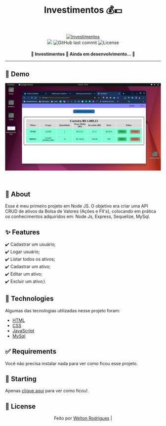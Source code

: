 <div align="center" id="top"> 
  <h1>Investimentos 💰💵</h1>

&#xa0;


</div>
<p align="center">

  <a href="https://github.com/WeltonDev">
    <img alt="Investimentos" src="https://img.shields.io/badge/-Github-5659EB?style=for-the-badge&logo=Github&logoColor=white&link=" />
  </a>
 
  </br>
  
  <img src="https://img.shields.io/badge/Investimentos-5965e0?style=for-the-badge&labelColor=5965e0">

  <img alt="GitHub last commit" src="https://img.shields.io/github/last-commit/Anderson-Andre-P/geradorDeBoxShadow?style=for-the-badge&label=last%20commit:&labelColor=5965e0&color=5965e0">

  <img alt="License" src="https://img.shields.io/badge/license-MIT-5965e0?style=for-the-badge&labelColor=5965e0&color=5965e0">
  <br />

</p>

<!-- Status -->

<h4 align="center">
	🚧  Investimentos 🚀 Ainda em desenvolvimento...  🚧


<hr>


## :link: Demo

![Demo](https://github.com/WeltonDev/investimentos/blob/main/demo.png)

<br>

## :dart: About

Esse é meu primeiro projeto em Node JS.  O objetivo era criar uma API CRUD de ativos da Bolsa de Valores (Ações e FII's), colocando em prática os conhecimentos adquiridos em: Node Js, Express, Sequelize, MySql.

## :sparkles: Features
  
:heavy_check_mark: Cadastrar um usuário;\
:heavy_check_mark: Logar usuário;\
:heavy_check_mark: Listar todos os ativos;\
:heavy_check_mark: Cadastrar um ativo;\
:heavy_check_mark: Editar um ativo;\
:heavy_check_mark: Excluir um ativo;\


## :rocket: Technologies

Algumas das tecnologias utilizadas nesse projeto foram:

- [HTML](https://developer.mozilla.org/pt-BR/docs/Web/HTML)
- [CSS](https://developer.mozilla.org/pt-BR/docs/Web/CSS/)
- [JavaScript](https://developer.mozilla.org/pt-BR/docs/Web/JavaScript/)
- [MySql](https://developer.mozilla.org/pt-BR/docs/Web/mysql/)

## :white_check_mark: Requirements

Você não precisa instalar nada para ver como ficou esse projeto.

## :checkered_flag: Starting

Apenas <a href="#">clique aqui</a> para ver como ficou!.

## :memo: License

<p align='center'>
Feito por 
  <a href="https://github.com/WeltonDev" target="_blank">Welton Rodrigues</a> |
  </p>
